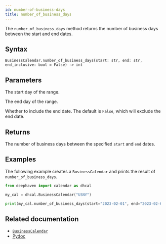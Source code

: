 ```yaml
---
id: number-of-business-days
title: number_of_business_days
---
```


The `number_of_business_days` method returns the number of business days between the start and end dates.

## Syntax

```
BusinessCalendar.number_of_business_days(start: str, end: str, end_inclusive: bool = False) -> int
```

## Parameters

<ParamTable>
<Param name="start" type="str">

The start day of the range.

</Param>
<Param name="end" type="str">

The end day of the range.

</Param>
<Param name="end_inclusive" type="bool">

Whether to include the end date. The default is `False`, which will exclude the end date.

</Param>
</ParamTable>

## Returns

The number of business days between the specified `start` and `end` dates.

## Examples

The following example creates a `BusinessCalendar` and prints the result of `number_of_business_days`.

```python skip-test
from deephaven import calendar as dhcal

my_cal = dhcal.BusinessCalendar("USNY")

print(my_cal.number_of_business_days(start="2023-02-01", end="2023-02-08"))
```

## Related documentation

- [`BusinessCalendar`](./BusinessCalendar.md)
- [Pydoc](https://deephaven.io/core/pydoc/code/deephaven.calendar.html#deephaven.calendar.BusinessCalendar.number_of_business_days)
